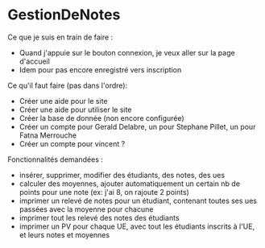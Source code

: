 GestionDeNotes
==============

Ce que je suis en train de faire :
   - Quand j'appuie sur le bouton connexion, je veux aller sur la page d'accueil
   - Idem pour pas encore enregistré vers inscription

Ce qu'il faut faire (pas dans l'ordre):
   - Créer une aide pour le site
   - Créer une aide pour utiliser le site
   - Créer la base de donnée (non encore configurée)
   - Créer un compte pour Gerald Delabre, un pour Stephane Pillet, un pour Fatna Merrouche 
   - Créer un compte pour vincent ?
   
Fonctionnalités demandées :
   - insérer, supprimer, modifier des étudiants, des notes, des ues
   - calculer des moyennes, ajouter automatiquement un certain nb de points pour une note (ex: j'ai 8, on rajoute 2 points)
   - imprimer un relevé de notes pour un étudiant, contenant toutes ses ues passées avec la moyenne pour chacune
   - imprimer tout les relevé des notes des étudiants
   - imprimer un PV pour chaque UE, avec tout les étudiants inscrits à l'UE, et leurs notes et moyennes
